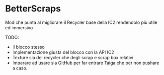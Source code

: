 # BetterScraps

Mod che punta al migliorare il Recycler base della IC2 rendendolo più utile ed immersivo

TODO:

- Il blocco stesso
- Implementazione giusta del blocco con la API IC2
- Texture sia del recycler che degli scrap e scrap box relativi
- Imparare ad usare sia GitHub per far entrare Taiga che per non pushare a caso.